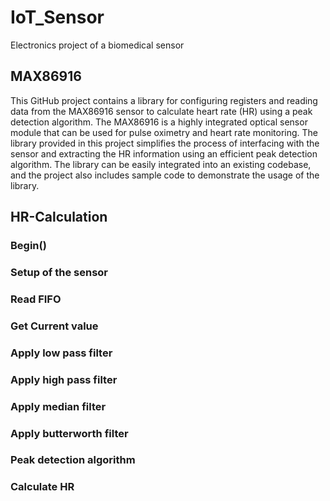 # IoT_Sensor
Electronics project of a biomedical sensor

## MAX86916
This GitHub project contains a library for configuring registers and reading data from the MAX86916 sensor to calculate heart rate (HR) using a peak detection algorithm. The MAX86916 is a highly integrated optical sensor module that can be used for pulse oximetry and heart rate monitoring. The library provided in this project simplifies the process of interfacing with the sensor and extracting the HR information using an efficient peak detection algorithm. The library can be easily integrated into an existing codebase, and the project also includes sample code to demonstrate the usage of the library.

## HR-Calculation

### Begin()
### Setup of the sensor
### Read FIFO
### Get Current value
### Apply low pass filter
### Apply high pass filter
### Apply median filter
### Apply butterworth filter
### Peak detection algorithm
### Calculate HR

